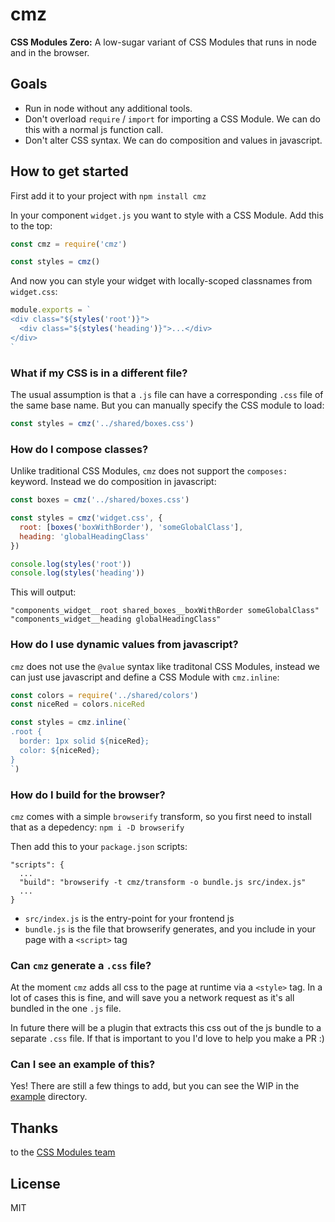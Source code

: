 # cmz

**CSS Modules Zero:** A low-sugar variant of CSS Modules that runs in node and in the browser.

## Goals

- Run in node without any additional tools.
- Don't overload `require` / `import` for importing a CSS Module. We can do this with a normal js function call.
- Don't alter CSS syntax. We can do composition and values in javascript.

## How to get started

First add it to your project with `npm install cmz`

In your component `widget.js` you want to style with a CSS Module. Add this to the top:

```js
const cmz = require('cmz')

const styles = cmz()
```

And now you can style your widget with locally-scoped classnames from `widget.css`:

```js
module.exports = `
<div class="${styles('root')}">
  <div class="${styles('heading')}">...</div>
</div>
`
```

### What if my CSS is in a different file?

The usual assumption is that a `.js` file can have a corresponding `.css` file of the same base name.  But you can manually specify the CSS module to load:

```js
const styles = cmz('../shared/boxes.css')
```

### How do I compose classes?

Unlike traditional CSS Modules, `cmz` does not support the `composes:` keyword. Instead we do composition in javascript:

```js
const boxes = cmz('../shared/boxes.css')

const styles = cmz('widget.css', {
  root: [boxes('boxWithBorder'), 'someGlobalClass'],
  heading: 'globalHeadingClass'
})

console.log(styles('root'))
console.log(styles('heading'))
```

This will output:

```
"components_widget__root shared_boxes__boxWithBorder someGlobalClass"
"components_widget__heading globalHeadingClass"
```

### How do I use dynamic values from javascript?

`cmz` does not use the `@value` syntax like traditonal CSS Modules, instead we can just use javascript and define a CSS Module with `cmz.inline`:

```js
const colors = require('../shared/colors')
const niceRed = colors.niceRed

const styles = cmz.inline(`
.root {
  border: 1px solid ${niceRed};
  color: ${niceRed};
}
`)
```

### How do I build for the browser?

`cmz` comes with a simple `browserify` transform, so you first need to install that as a depedency: `npm i -D browserify`

Then add this to your `package.json` scripts:

```
"scripts": {
  ...
  "build": "browserify -t cmz/transform -o bundle.js src/index.js"
  ...
}
```

- `src/index.js` is the entry-point for your frontend js
- `bundle.js` is the file that browserify generates, and you include in your page with a `<script>` tag


### Can `cmz` generate a `.css` file?

At the moment `cmz` adds all css to the page at runtime via a `<style>` tag. In a lot of cases this is fine, and will save you a network request as it's all bundled in the one `.js` file.

In future there will be a plugin that extracts this css out of the js bundle to a separate `.css` file. If that is important to you I'd love to help you make a PR :)

### Can I see an example of this?

Yes! There are still a few things to add, but you can see the WIP in the [example](https://github.com/joshwnj/cmz/tree/master/example) directory.

## Thanks

to the [CSS Modules team](https://github.com/orgs/css-modules/people)

## License

MIT


